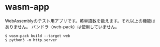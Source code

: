# wasm-app

WebAssemblyのテスト用アプリです。英単語数を数えます。それ以上の機能はありません。
バンドラ（web-pack）は使用していません。

```
$ wasm-pack build --target web
$ python3 -m http.server
```
